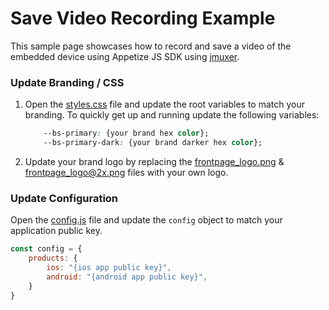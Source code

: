 # Save Video Recording Example

This sample page showcases how to record and save a video of the embedded device using Appetize JS SDK using [jmuxer](https://github.com/samirkumardas/jmuxer).


### Update Branding / CSS

1. Open the [styles.css](css/styles.css) file and update the root variables to match your branding. To quickly get up and running update the following variables:

    ```css
        --bs-primary: {your brand hex color};
        --bs-primary-dark: {your brand darker hex color};
    ```

2. Update your brand logo by replacing the [frontpage_logo.png](i/frontpage_logo.png) & [frontpage_logo@2x.png](i/frontpage_logo@2x.png) files with your own logo.

### Update Configuration

Open the [config.js](js/config.js) file and update the `config` object to match your application public key.

```js
const config = {
    products: {
        ios: "{ios app public key}",
        android: "{android app public key}",
    }
}
```